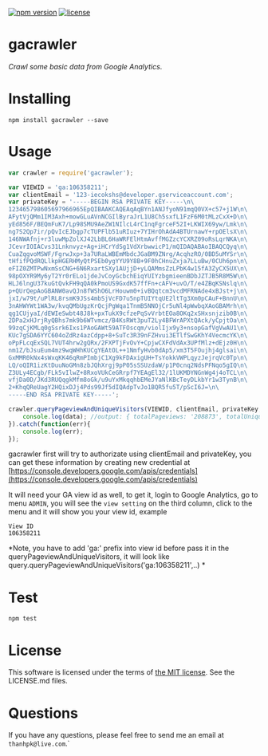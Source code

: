 [![npm version](https://badge.fury.io/js/gacrawler.svg)](https://badge.fury.io/js/gacrawler) [![license](https://img.shields.io/github/license/mashape/apistatus.svg?maxAge=2592000?style=flat-square)]()

# gacrawler
*Crawl some basic data from Google Analytics*.

# Installing
```shell
npm install gacrawler --save
```

# Usage

```js
var crawler = require('gacrawler');

var VIEWID = 'ga:106358211';
var clientEmail = '123-iecokshs@developer.gserviceaccount.com';
var privateKey = '-----BEGIN RSA PRIVATE KEY-----\n\
123465798605697966965EpQIBAAKCAQEAqAqBYn1ANJfyoN91mqQ0VX+c57+j1W\n\
AFytVjQMm1IM3Axh+mowGLuAVnNCGIlByraJrL1U8Ch5sxfL1FzF6M0tMLzCxX+D\n\
yEd856F/BEQmFuK7/Lp98SMU9AeZW1NIlcL4rC1nqFgrceF52I+LKWIX69yw/Lmk\n\
ng7S2Qp7ir/pQvIcEJbgp7cTUPFlb51uRIuz+7YIHrOhAdA4BTUrnawY+rpOElsX\n\
146NWAfnj+r3luwMpZolXJ42LbBL6HaWRFElHtmAvffMGZzcYCXRZ09oRsLqrNKA\n\
JCevrIOIACvs31Lnknvyz+Ag+iHCrYdSg1VdXrbwwicP1/mQIDAQABAoIBAQCQyq\n\
CuaZqgvoMSWF/FgrwJxp+3a7URaLWBEmMbdcJGaBM9ZNrg/AcqhzRO/0BD5uMYSr\n\
tHfifPQdRQLlkpHGERHMyQtPSEb0ygYYU9Y8B+9F0hCHnuZxja7LLuBw/0CUh6pn\n\
eFIZ0ZMTPwNxmSsCNG+6N6RxartSXy1AUjjD+yLQAMmsZzLPbK4w15fA3ZyCX5UX\n\
98pOXYR9My6yT2Yr0rELo1jdeJvCoyGcbchEiqYUIYzbgmieenBDbJZTJB5R8M5W\n\
HLJ6lngU37kuGtQvkFH9qQA0kPmoUS9GxdK57ffFn+cAFV+uvO/T/e4ZBqKSNslq\n\
p+QUrQepAoGBANW0avQJn8fWShO6LrHouwm0+ivBQqtcm3vcdMFRNAde4xBJst+j\n\
jxI/w79t/uPlRL8rsmK9JSs4mbSjVcFD7u5npTUIYtqUE2ltTg3Xm0pCAuF+BnnU\n\
3nAHWYWt1WA3w/kvqQMbUgzKrQcjPgWqa1TnmB5NNOjCr5uNl4pWwbqXAoGBAMrh\n\
qg1CUjyaI/dEWIeSwbt48J8k+pxTukX9cfzePqSvVrbtEOa8OKq2xSHxsnjzib0B\n\
2DPa2xHJrjRyQBhs7mk9b6WTvmcz/B4KsRWt3puT2Ly4BFWrAPXtQAck/yCpjtOa\n\
99zqCjKMLq0gSsrk6Ixs1PAoGAWt59ATFOscqm/violIjx9y3+nsopGafVgVwAU1\n\
KUc7gSDA6YYC604oZdRz4azCdpp+8+SuTc3R39nFZHvui3ETlfSwGKhY4VecmcYK\n\
oPpFLcqExSQL7VUT4hrw2gQRx/2FXPTjFvOvY+CpjwCXFdVdAx3UPfMlz+dEjz0H\n\
nm1Z/bJsuEum4mz9wqWHhKUCgYEAtOL++1NmfyHvb0dAp5/xm3T5FOujhj4glsai\n\
GxMMR0kNx4sWxqKK46qRmPImbjC1Xg9kFDAxigUH+TsYokkVWPLqyzJejrqVc0Tp\n\
LQ/oQIR1izKtDuuNoGMn8zbJQhXrgj9pP05sSSUzdaW/p1P0cnq2NdsPFNqo5gIQ\n\
Z3ULy4ECgb/FLk5vIlwZ+8RxoVUkCeGRrpf7YEAgEl32/1lUKMDYNGnWg4j4oTCL\n\
vfjDa0D/JKd3RUQqgkMfm8oGk/u9uYxMkqqhbEMeJYaNlKBcTeyDLkbYr1w3TynB\n\
2+KhqQReUagY2HQixDJj4Pds99Jf5dIQAdpTvJo1BQR5fu5T/pScI6J=\n\
-----END RSA PRIVATE KEY-----';

crawler.queryPageviewAndUniqueVisitors(VIEWID, clientEmail, privateKey,'/','2016-06-01', '2016-06-15').then(function(data){
	console.log(data); //output: { totalPageviews: '208873', totalUniqueUsers: '28157' }
}).catch(function(err){
	console.log(err);
});
```

gacrawler first will try to authorizate using clientEmail and privateKey,
you can get these information by creating new credential at
[https://console.developers.google.com/apis/credentials](https://console.developers.google.com/apis/credentials)

It will need your GA view id as well, to get it, login to Google Analytics,
go to menu `ADMIN`, you will see the `view setting` on the third column, 
click to the menu and it will show you your view id, example 
```
View ID
106358211
```
*Note, you have to add 'ga:' prefix into view id before pass it in the 
queryPageviewAndUniqueVisitors, it will look like query.queryPageviewAndUniqueVisitors('ga:106358211',..) *

# Test

```
npm test
```

# License

This software is licensed under the terms of [the MIT license](https://opensource.org/licenses/mit-license.php). See the LICENSE.md files.

# Questions

If you have any questions, please feel free to send me an email at `thanhpk@live.com`.`